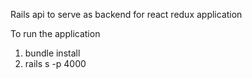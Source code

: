 Rails api to serve as backend for react redux application

To run the application

1. bundle install
2. rails s -p 4000